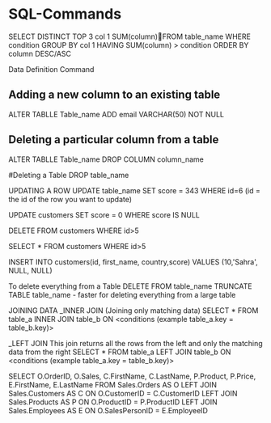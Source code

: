 # SQL-Commands
SELECT DISTINCT TOP 3
col 1
SUM(column)FROM table_name
WHERE condition
GROUP BY col 1
HAVING SUM(column) > condition
ORDER BY column DESC/ASC

Data Definition Command
## Adding a new column to an existing table
ALTER TABLLE Table_name
ADD email VARCHAR(50) NOT NULL 

## Deleting a particular column from a table
ALTER TABLLE Table_name
DROP COLUMN column_name

#Deleting a Table
DROP table_name

UPDATING A ROW
UPDATE table_name
SET score = 343
WHERE id=6 (id = the id of the row you want to update)


UPDATE customers
SET score = 0
WHERE score IS NULL

DELETE FROM customers
WHERE id>5

SELECT *
FROM customers
WHERE id>5

INSERT INTO customers(id, first_name, country,score)
VALUES (10,'Sahra', NULL, NULL)

To delete everything from a Table
DELETE FROM table_name
TRUNCATE TABLE table_name - faster for deleting everything from a large table

JOINING DATA
_INNER JOIN (Joining only matching data)
SELECT *
FROM table_a
INNER JOIN table_b
ON <conditions (example table_a.key = table_b.key)>

_LEFT JOIN
This join returns all the rows from the left and only the matching data from the right
SELECT *
FROM table_a
LEFT JOIN table_b
ON <conditions (example table_a.key = table_b.key)>


SELECT 
	O.OrderID,
	O.Sales,
	C.FirstName,
	C.LastName,
	P.Product,
	P.Price,
	E.FirstName,
	E.LastName
FROM Sales.Orders AS O
LEFT JOIN Sales.Customers AS C
ON O.CustomerID = C.CustomerID
LEFT JOIN Sales.Products AS P
ON O.ProductID = P.ProductID
LEFT JOIN Sales.Employees AS E
ON O.SalesPersonID = E.EmployeeID
